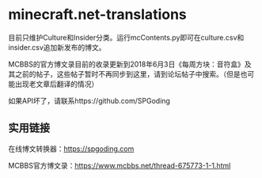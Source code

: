 # minecraft.net-translations
目前只维护Culture和Insider分类。运行mcContents.py即可在culture.csv和insider.csv追加新发布的博文。

MCBBS的官方博文录目前的收录更新到2018年6月3日《每周方块：音符盒》及其之前的帖子，这些帖子暂时不再同步到这里，请到论坛帖子中搜索。（但是也可能出现老文章后翻译的情况）

如果API坏了，请联系https://github.com/SPGoding

## 实用链接
在线博文转换器：https://spgoding.com

MCBBS官方博文录：https://www.mcbbs.net/thread-675773-1-1.html


